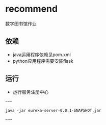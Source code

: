 # recommend
数字图书馆作业


依赖
-----
  * java运用程序依赖见pom.xml
  * python应用程序需要安装flask
 
运行
------
   * 运行服务注册中心
  
    ~~~
    
    java -jar eureka-server-0.0.1-SNAPSHOT.jar
    
    ~~~
